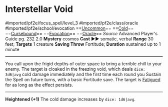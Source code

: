 # Interstellar Void
#imported/pf2e/focus_spell/level_3 #imported/pf2e/class/oracle #imported/pf2e/school/evocation 
==[Uncommon](uncommon.md)== ==[Cold](cold.md)== ==[Cursebound](../../../Traits/Cursebound.md)== ==[Evocation](evocation.md)== ==[Oracle](../../../Traits/Oracle.md)==
*Source* Advanced Player's Guide pg. 232 2.0
**Mystery** cosmos
**Cast** ►► somatic, verbal
**Range** 30 feet; **Targets** 1 creature
**Saving Throw** Fortitude; **Duration** sustained up to 1 minute

---
You call upon the frigid depths of outer space to bring a terrible chill to your enemy. The target is cloaked in the freezing void, which deals `dice: 3d6|avg` cold damage immediately and the first time each round you Sustain the Spell on future turns, with a basic Fortitude save. The target is [Fatigued](../../../Conditions/Fatigued.md) for as long as the effect persists.

<hr>

**Heightened (+1)** The cold damage increases by `dice: 1d6|avg`.